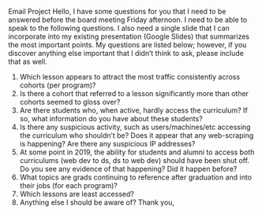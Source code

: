 Email Project
Hello,
I have some questions for you that I need to be answered before the board meeting Friday afternoon. I need to be able to speak to the following questions. I also need a single slide that I can incorporate into my existing presentation (Google Slides) that summarizes the most important points. My questions are listed below; however, if you discover anything else important that I didn’t think to ask, please include that as well.
1. Which lesson appears to attract the most traffic consistently across cohorts (per program)?
2. Is there a cohort that referred to a lesson significantly more than other cohorts seemed to gloss over?
3. Are there students who, when active, hardly access the curriculum? If so, what information do you have about these students?
4. Is there any suspicious activity, such as users/machines/etc accessing the curriculum who shouldn’t be? Does it appear that any web-scraping is happening? Are there any suspicious IP addresses?
5. At some point in 2019, the ability for students and alumni to access both curriculums (web dev to ds, ds to web dev) should have been shut off. Do you see any evidence of that happening? Did it happen before?
6. What topics are grads continuing to reference after graduation and into their jobs (for each program)?
7. Which lessons are least accessed?
8. Anything else I should be aware of?
Thank you,
